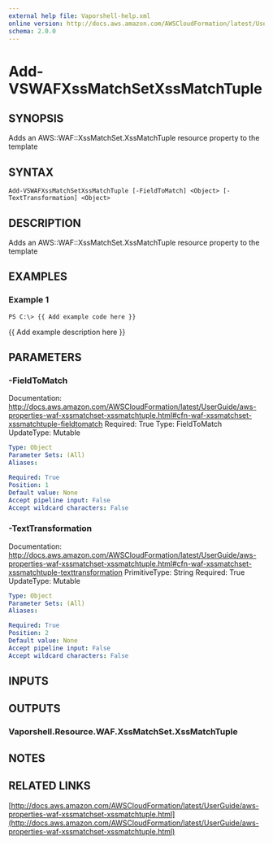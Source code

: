 ```yaml
---
external help file: Vaporshell-help.xml
online version: http://docs.aws.amazon.com/AWSCloudFormation/latest/UserGuide/aws-properties-waf-xssmatchset-xssmatchtuple.html
schema: 2.0.0
---
```


# Add-VSWAFXssMatchSetXssMatchTuple

## SYNOPSIS
Adds an AWS::WAF::XssMatchSet.XssMatchTuple resource property to the template

## SYNTAX

```
Add-VSWAFXssMatchSetXssMatchTuple [-FieldToMatch] <Object> [-TextTransformation] <Object>
```

## DESCRIPTION
Adds an AWS::WAF::XssMatchSet.XssMatchTuple resource property to the template

## EXAMPLES

### Example 1
```
PS C:\> {{ Add example code here }}
```

{{ Add example description here }}

## PARAMETERS

### -FieldToMatch
Documentation: http://docs.aws.amazon.com/AWSCloudFormation/latest/UserGuide/aws-properties-waf-xssmatchset-xssmatchtuple.html#cfn-waf-xssmatchset-xssmatchtuple-fieldtomatch
Required: True
Type: FieldToMatch
UpdateType: Mutable

```yaml
Type: Object
Parameter Sets: (All)
Aliases: 

Required: True
Position: 1
Default value: None
Accept pipeline input: False
Accept wildcard characters: False
```

### -TextTransformation
Documentation: http://docs.aws.amazon.com/AWSCloudFormation/latest/UserGuide/aws-properties-waf-xssmatchset-xssmatchtuple.html#cfn-waf-xssmatchset-xssmatchtuple-texttransformation
PrimitiveType: String
Required: True
UpdateType: Mutable

```yaml
Type: Object
Parameter Sets: (All)
Aliases: 

Required: True
Position: 2
Default value: None
Accept pipeline input: False
Accept wildcard characters: False
```

## INPUTS

## OUTPUTS

### Vaporshell.Resource.WAF.XssMatchSet.XssMatchTuple

## NOTES

## RELATED LINKS

[http://docs.aws.amazon.com/AWSCloudFormation/latest/UserGuide/aws-properties-waf-xssmatchset-xssmatchtuple.html](http://docs.aws.amazon.com/AWSCloudFormation/latest/UserGuide/aws-properties-waf-xssmatchset-xssmatchtuple.html)

